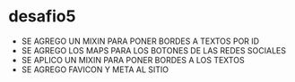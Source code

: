 # desafio5

- SE AGREGO UN MIXIN PARA PONER BORDES A TEXTOS POR ID
- SE AGREGO LOS MAPS PARA LOS BOTONES DE LAS REDES SOCIALES
- SE APLICO UN MIXIN PARA PONER BORDES A LOS TEXTOS
- SE AGREGO FAVICON Y META AL SITIO